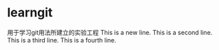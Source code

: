 # learngit
用于学习git用法所建立的实验工程
This is a new line.
This is a second line.
This is a third line.
This is a fourth line.
